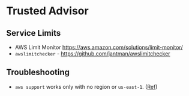 # Trusted Advisor

## Service Limits

- AWS Limit Monitor https://aws.amazon.com/solutions/limit-monitor/
- `awslimitchecker` - https://github.com/jantman/awslimitchecker

## Troubleshooting
- `aws support` works only with no region or `us-east-1`.
  ([Ref](https://github.com/aws/aws-cli/issues/2102))